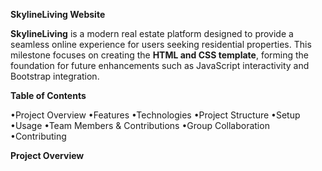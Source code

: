 **SkylineLiving Website**

**SkylineLiving** is a modern real estate platform designed to provide a seamless online experience for users seeking residential properties. This milestone focuses on creating the **HTML and CSS template**, forming the foundation for future enhancements such as JavaScript interactivity and Bootstrap integration.

**Table of Contents**

•Project Overview
•Features
•Technologies
•Project Structure
•Setup
•Usage
•Team Members & Contributions
•Group Collaboration
•Contributing

**Project Overview**
